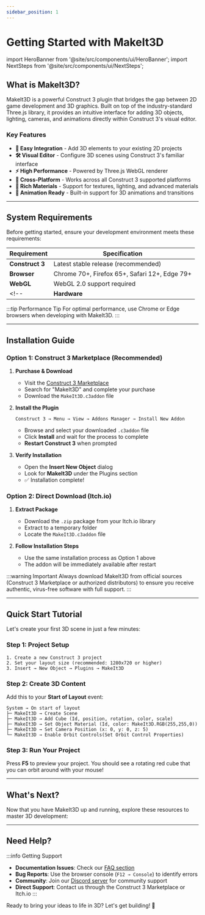 ```yaml
---
sidebar_position: 1
---
```


# Getting Started with MakeIt3D

import HeroBanner from '@site/src/components/ui/HeroBanner';
import NextSteps from '@site/src/components/ui/NextSteps';

<HeroBanner 
    title="Transform Your Construct 3 Projects with Real 3D Power"
    subtitle="MakeIt3D seamlessly integrates Three.js into Construct 3, enabling you to create stunning 3D experiences without leaving your favorite game development environment."
/>

## What is MakeIt3D?

MakeIt3D is a powerful Construct 3 plugin that bridges the gap between 2D game development and 3D graphics. Built on top of the industry-standard Three.js library, it provides an intuitive interface for adding 3D objects, lighting, cameras, and animations directly within Construct 3's visual editor.

### Key Features

- **🎯 Easy Integration** - Add 3D elements to your existing 2D projects
- **🛠️ Visual Editor** - Configure 3D scenes using Construct 3's familiar interface  
- **⚡ High Performance** - Powered by Three.js WebGL renderer
- **📱 Cross-Platform** - Works across all Construct 3 supported platforms
- **🎨 Rich Materials** - Support for textures, lighting, and advanced materials
- **🔄 Animation Ready** - Built-in support for 3D animations and transitions

---

## System Requirements

Before getting started, ensure your development environment meets these requirements:

| Requirement | Specification |
|-------------|---------------|
| **Construct 3** | Latest stable release (recommended) |
| **Browser** | Chrome 70+, Firefox 65+, Safari 12+, Edge 79+ |
| **WebGL** | WebGL 2.0 support required |
<!-- | **Hardware** | Dedicated graphics card recommended for complex scenes | -->

:::tip Performance Tip
For optimal performance, use Chrome or Edge browsers when developing with MakeIt3D.
:::

---

## Installation Guide

### Option 1: Construct 3 Marketplace (Recommended)

1. **Purchase & Download**
   - Visit the [Construct 3 Marketplace](https://www.construct.net/en/make-games/addons)
   - Search for "MakeIt3D" and complete your purchase
   - Download the `MakeIt3D.c3addon` file

2. **Install the Plugin**
   ```
   Construct 3 → Menu → View → Addons Manager → Install New Addon
   ```
   - Browse and select your downloaded `.c3addon` file
   - Click **Install** and wait for the process to complete
   - **Restart Construct 3** when prompted

3. **Verify Installation**
   - Open the **Insert New Object** dialog
   - Look for **MakeIt3D** under the Plugins section
   - ✅ Installation complete!

### Option 2: Direct Download (Itch.io)

1. **Extract Package**
   - Download the `.zip` package from your Itch.io library
   - Extract to a temporary folder
   - Locate the `MakeIt3D.c3addon` file

2. **Follow Installation Steps**
   - Use the same installation process as Option 1 above
   - The addon will be immediately available after restart

:::warning Important
Always download MakeIt3D from official sources (Construct 3 Marketplace or authorized distributors) to ensure you receive authentic, virus-free software with full support.
:::

---

## Quick Start Tutorial

Let's create your first 3D scene in just a few minutes:

### Step 1: Project Setup
```
1. Create a new Construct 3 project
2. Set your layout size (recommended: 1280x720 or higher)
3. Insert → New Object → Plugins → MakeIt3D
```

<!-- ### Step 2: Add Your First 3D Object
```
1. Select your MakeIt3D object
2. In the Properties panel, set:
   - Scene Width: 800
   - Scene Height: 600
   - Enable Auto-Resize: Yes
``` -->

### Step 2: Create 3D Content
Add this to your **Start of Layout** event:
```
System → On start of layout
├─ MakeIt3D → Create Scene
├─ MakeIt3D → Add Cube (Id, position, rotation, color, scale)
├─ MakeIt3D → Set Object Material (Id, color: MakeIt3D.RGB(255,255,0))
├─ MakeIt3D → Set Camera Position (x: 0, y: 0, z: 5)
└─ MakeIt3D → Enable Orbit Controls(Set Orbit Control Properties)
```

### Step 3: Run Your Project
Press **F5** to preview your project. You should see a rotating red cube that you can orbit around with your mouse!

---

## What's Next?

Now that you have MakeIt3D up and running, explore these resources to master 3D development:

<NextSteps />

---

## Need Help?

:::info Getting Support
- **Documentation Issues**: Check our [FAQ section](./faq)
- **Bug Reports**: Use the browser console (`F12 → Console`) to identify errors
- **Community**: Join our [Discord server](https://discord.gg/BPmX5mgkkv) for community support
- **Direct Support**: Contact us through the Construct 3 Marketplace or Itch.io
:::

Ready to bring your ideas to life in 3D? Let's get building! 🚀